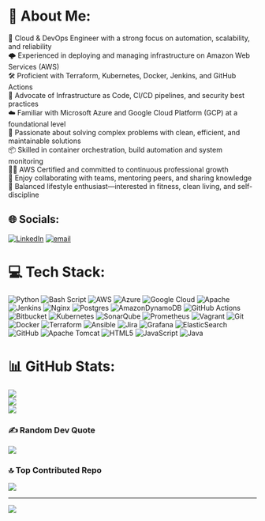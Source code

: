 # 💫 About Me:
🚀 Cloud & DevOps Engineer with a strong focus on automation, scalability, and reliability<br>🌩️ Experienced in deploying and managing infrastructure on Amazon Web Services (AWS)<br>🛠️ Proficient with Terraform, Kubernetes, Docker, Jenkins, and GitHub Actions<br>🔐 Advocate of Infrastructure as Code, CI/CD pipelines, and security best practices<br>☁️ Familiar with Microsoft Azure and Google Cloud Platform (GCP) at a foundational level<br>🧠 Passionate about solving complex problems with clean, efficient, and maintainable solutions<br>📦 Skilled in container orchestration, build automation and system monitoring<br>👨‍🎓 AWS Certified and committed to continuous professional growth<br>💬 Enjoy collaborating with teams, mentoring peers, and sharing knowledge<br>🧘 Balanced lifestyle enthusiast—interested in fitness, clean living, and self-discipline


## 🌐 Socials:
[![LinkedIn](https://img.shields.io/badge/LinkedIn-%230077B5.svg?logo=linkedin&logoColor=white)](https://linkedin.com/in/https://www.linkedin.com/in/parimalmeshram/) [![email](https://img.shields.io/badge/Email-D14836?logo=gmail&logoColor=white)](mailto:parimalmeshram15@gmail.com) 

# 💻 Tech Stack:
![Python](https://img.shields.io/badge/python-3670A0?style=for-the-badge&logo=python&logoColor=ffdd54) ![Bash Script](https://img.shields.io/badge/bash_script-%23121011.svg?style=for-the-badge&logo=gnu-bash&logoColor=white) ![AWS](https://img.shields.io/badge/AWS-%23FF9900.svg?style=for-the-badge&logo=amazon-aws&logoColor=white) ![Azure](https://img.shields.io/badge/azure-%230072C6.svg?style=for-the-badge&logo=microsoftazure&logoColor=white) ![Google Cloud](https://img.shields.io/badge/GoogleCloud-%234285F4.svg?style=for-the-badge&logo=google-cloud&logoColor=white) ![Apache](https://img.shields.io/badge/apache-%23D42029.svg?style=for-the-badge&logo=apache&logoColor=white) ![Jenkins](https://img.shields.io/badge/jenkins-%232C5263.svg?style=for-the-badge&logo=jenkins&logoColor=white) ![Nginx](https://img.shields.io/badge/nginx-%23009639.svg?style=for-the-badge&logo=nginx&logoColor=white) ![Postgres](https://img.shields.io/badge/postgres-%23316192.svg?style=for-the-badge&logo=postgresql&logoColor=white) ![AmazonDynamoDB](https://img.shields.io/badge/Amazon%20DynamoDB-4053D6?style=for-the-badge&logo=Amazon%20DynamoDB&logoColor=white) ![GitHub Actions](https://img.shields.io/badge/github%20actions-%232671E5.svg?style=for-the-badge&logo=githubactions&logoColor=white) ![Bitbucket](https://img.shields.io/badge/bitbucket-%230047B3.svg?style=for-the-badge&logo=bitbucket&logoColor=white) ![Kubernetes](https://img.shields.io/badge/kubernetes-%23326ce5.svg?style=for-the-badge&logo=kubernetes&logoColor=white) ![SonarQube](https://img.shields.io/badge/SonarQube-black?style=for-the-badge&logo=sonarqube&logoColor=4E9BCD) ![Prometheus](https://img.shields.io/badge/Prometheus-E6522C?style=for-the-badge&logo=Prometheus&logoColor=white) ![Vagrant](https://img.shields.io/badge/vagrant-%231563FF.svg?style=for-the-badge&logo=vagrant&logoColor=white) ![Git](https://img.shields.io/badge/git-%23F05033.svg?style=for-the-badge&logo=git&logoColor=white) ![Docker](https://img.shields.io/badge/docker-%230db7ed.svg?style=for-the-badge&logo=docker&logoColor=white) ![Terraform](https://img.shields.io/badge/terraform-%235835CC.svg?style=for-the-badge&logo=terraform&logoColor=white) ![Ansible](https://img.shields.io/badge/ansible-%231A1918.svg?style=for-the-badge&logo=ansible&logoColor=white) ![Jira](https://img.shields.io/badge/jira-%230A0FFF.svg?style=for-the-badge&logo=jira&logoColor=white) ![Grafana](https://img.shields.io/badge/grafana-%23F46800.svg?style=for-the-badge&logo=grafana&logoColor=white) ![ElasticSearch](https://img.shields.io/badge/-ElasticSearch-005571?style=for-the-badge&logo=elasticsearch) ![GitHub](https://img.shields.io/badge/github-%23121011.svg?style=for-the-badge&logo=github&logoColor=white) ![Apache Tomcat](https://img.shields.io/badge/apache%20tomcat-%23F8DC75.svg?style=for-the-badge&logo=apache-tomcat&logoColor=black) ![HTML5](https://img.shields.io/badge/html5-%23E34F26.svg?style=for-the-badge&logo=html5&logoColor=white) ![JavaScript](https://img.shields.io/badge/javascript-%23323330.svg?style=for-the-badge&logo=javascript&logoColor=%23F7DF1E) ![Java](https://img.shields.io/badge/java-%23ED8B00.svg?style=for-the-badge&logo=openjdk&logoColor=white)
# 📊 GitHub Stats:
![](https://github-readme-stats.vercel.app/api?username=parimal5&theme=outrun&hide_border=true&include_all_commits=false&count_private=false)<br/>
![](https://nirzak-streak-stats.vercel.app/?user=parimal5&theme=outrun&hide_border=true)<br/>
![](https://github-readme-stats.vercel.app/api/top-langs/?username=parimal5&theme=outrun&hide_border=true&include_all_commits=false&count_private=false&layout=compact)

### ✍️ Random Dev Quote
![](https://quotes-github-readme.vercel.app/api?type=horizontal&theme=radical)

### 🔝 Top Contributed Repo
![](https://github-contributor-stats.vercel.app/api?username=parimal5&limit=5&theme=dark&combine_all_yearly_contributions=true)

---
[![](https://visitcount.itsvg.in/api?id=parimal5&icon=0&color=0)](https://visitcount.itsvg.in)

<!-- Proudly created with GPRM ( https://gprm.itsvg.in ) -->
